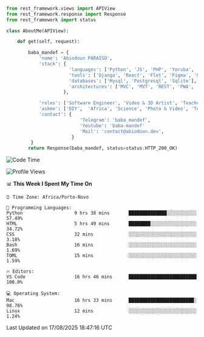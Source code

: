 ###
```python
from rest_framework.views import APIView
from rest_framework.response import Response
from rest_framework import status

class AboutMe(APIView):

    def get(self, request):

        baba_mandef = {
            'name': 'Abiodoun PARAISO',
            'stack': {
                       'languages': ['Python', 'JS', 'PHP', 'Yoruba', 'Fongbe', 'Kreyol', 'English', 'French'],
                       'tools': ['Django', 'React', 'Flet', 'Figma', 'GIMP', 'Inckscape', 'Kdenlive', 'Blender'],
                       'databases': ['Mysql', 'Postgresql', 'Sqlite'],
                       'architectures': ['MVC', 'MVT', 'REST', 'PWA', 'SPA', 'MicroServices']
                     },

            'roles': ['Software Engineer', 'Video & 3D Artist', 'Teacher', 'Mentor', 'Farmer'],
            'askme': ['DIY',  'Africa', 'Science', 'Photo & Video', 'Tech', 'Agro'],
            'contact': {
                           'Telegram': 'baba_mandef',
                           'Youtube': 'baba-mandef'
                           'Mail': 'contact@abiodoun.dev',
                        }
         }
        return Response(baba_mandef, status=status.HTTP_200_OK)

```                    

<!--START_SECTION:waka-->
![Code Time](http://img.shields.io/badge/Code%20Time-1%2C772%20hrs%2019%20mins-blue)

![Profile Views](http://img.shields.io/badge/Profile%20Views-0-blue)

📊 **This Week I Spent My Time On** 

```text
⌚︎ Time Zone: Africa/Porto-Novo

💬 Programming Languages: 
Python                   9 hrs 38 mins       ██████████████░░░░░░░░░░░   57.49% 
HTML                     5 hrs 49 mins       ████████░░░░░░░░░░░░░░░░░   34.72% 
CSS                      32 mins             ░░░░░░░░░░░░░░░░░░░░░░░░░   3.18% 
Bash                     16 mins             ░░░░░░░░░░░░░░░░░░░░░░░░░   1.69% 
TOML                     15 mins             ░░░░░░░░░░░░░░░░░░░░░░░░░   1.59%

🔥 Editors: 
VS Code                  16 hrs 46 mins      █████████████████████████   100.0%

💻 Operating System: 
Mac                      16 hrs 33 mins      ████████████████████████░   98.76% 
Linux                    12 mins             ░░░░░░░░░░░░░░░░░░░░░░░░░   1.24%

```


 Last Updated on 17/08/2025 18:47:16 UTC
<!--END_SECTION:waka-->
